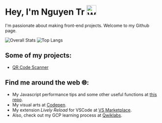 # Hey, I'm Nguyen Tr <img alt="Wave" width="32" height="32" src="https://camo.githubusercontent.com/e8e7b06ecf583bc040eb60e44eb5b8e0ecc5421320a92929ce21522dbc34c891/68747470733a2f2f6d656469612e67697068792e636f6d2f6d656469612f6876524a434c467a6361737252346961377a2f67697068792e676966">
I'm passionate about making front-end projects. Welcome to my Github page.

![Overall Stats](https://github-readme-stats.vercel.app/api?username=uahnbu&count_private=true&show_icons=true&hide=contribs)
![Top Langs](https://github-readme-stats.vercel.app/api/top-langs/?username=uahnbu&layout=compact)

## Some of my projects:
* [QR Code Scanner](https://uahnbu.github.io/qr)

## Find me around the web 🌐:
* My Javascript performance tips and some other useful functions at [this repo](./javascript-tips.md).
* My visual arts at [Codepen](https://codepen.io/uahnbu).
* My extension *Lively Reload* for VSCode at [VS Marketplace](https://marketplace.visualstudio.com/items?itemName=uahnbu.lively-reload).
* Also, check out my GCP learning process at [Qwiklabs](https://www.qwiklabs.com/public_profiles/20eeddb8-15c9-47c2-b71d-21c9609c4da4).
